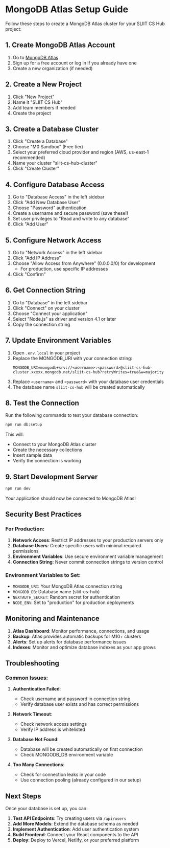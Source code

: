 # MongoDB Atlas Setup Guide

Follow these steps to create a MongoDB Atlas cluster for your SLIIT CS Hub project:

## 1. Create MongoDB Atlas Account

1. Go to [MongoDB Atlas](https://www.mongodb.com/cloud/atlas)
2. Sign up for a free account or log in if you already have one
3. Create a new organization (if needed)

## 2. Create a New Project

1. Click "New Project"
2. Name it "SLIIT CS Hub"
3. Add team members if needed
4. Create the project

## 3. Create a Database Cluster

1. Click "Create a Database"
2. Choose "M0 Sandbox" (Free tier)
3. Select your preferred cloud provider and region (AWS, us-east-1 recommended)
4. Name your cluster "sliit-cs-hub-cluster"
5. Click "Create Cluster"

## 4. Configure Database Access

1. Go to "Database Access" in the left sidebar
2. Click "Add New Database User"
3. Choose "Password" authentication
4. Create a username and secure password (save these!)
5. Set user privileges to "Read and write to any database"
6. Click "Add User"

## 5. Configure Network Access

1. Go to "Network Access" in the left sidebar
2. Click "Add IP Address"
3. Choose "Allow Access from Anywhere" (0.0.0.0/0) for development
   - For production, use specific IP addresses
4. Click "Confirm"

## 6. Get Connection String

1. Go to "Database" in the left sidebar
2. Click "Connect" on your cluster
3. Choose "Connect your application"
4. Select "Node.js" as driver and version 4.1 or later
5. Copy the connection string

## 7. Update Environment Variables

1. Open `.env.local` in your project
2. Replace the MONGODB_URI with your connection string:
   ```
   MONGODB_URI=mongodb+srv://<username>:<password>@sliit-cs-hub-cluster.xxxxx.mongodb.net/sliit-cs-hub?retryWrites=true&w=majority
   ```
3. Replace `<username>` and `<password>` with your database user credentials
4. The database name `sliit-cs-hub` will be created automatically

## 8. Test the Connection

Run the following commands to test your database connection:

```bash
npm run db:setup
```

This will:
- Connect to your MongoDB Atlas cluster
- Create the necessary collections
- Insert sample data
- Verify the connection is working

## 9. Start Development Server

```bash
npm run dev
```

Your application should now be connected to MongoDB Atlas!

## Security Best Practices

### For Production:
1. **Network Access**: Restrict IP addresses to your production servers only
2. **Database Users**: Create specific users with minimal required permissions
3. **Environment Variables**: Use secure environment variable management
4. **Connection String**: Never commit connection strings to version control

### Environment Variables to Set:
- `MONGODB_URI`: Your MongoDB Atlas connection string
- `MONGODB_DB`: Database name (sliit-cs-hub)
- `NEXTAUTH_SECRET`: Random secret for authentication
- `NODE_ENV`: Set to "production" for production deployments

## Monitoring and Maintenance

1. **Atlas Dashboard**: Monitor performance, connections, and usage
2. **Backup**: Atlas provides automatic backups for M10+ clusters
3. **Alerts**: Set up alerts for database performance issues
4. **Indexes**: Monitor and optimize database indexes as your app grows

## Troubleshooting

### Common Issues:

1. **Authentication Failed**: 
   - Check username and password in connection string
   - Verify database user exists and has correct permissions

2. **Network Timeout**:
   - Check network access settings
   - Verify IP address is whitelisted

3. **Database Not Found**:
   - Database will be created automatically on first connection
   - Check MONGODB_DB environment variable

4. **Too Many Connections**:
   - Check for connection leaks in your code
   - Use connection pooling (already configured in our setup)

## Next Steps

Once your database is set up, you can:

1. **Test API Endpoints**: Try creating users via `/api/users`
2. **Add More Models**: Extend the database schema as needed
3. **Implement Authentication**: Add user authentication system
4. **Build Frontend**: Connect your React components to the API
5. **Deploy**: Deploy to Vercel, Netlify, or your preferred platform
